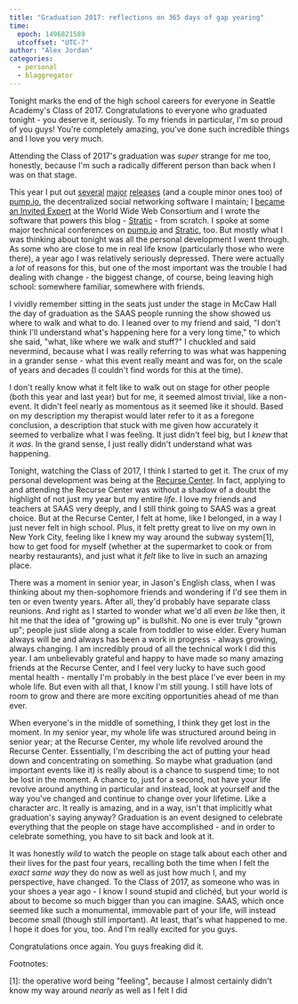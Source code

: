 ```yaml
---
title: "Graduation 2017: reflections on 365 days of gap yearing"
time:
  epoch: 1496821589
  utcoffset: "UTC-7"
author: "Alex Jordan"
categories:
  - personal
  - blaggregator
---
```


Tonight marks the end of the high school careers for everyone in Seattle Academy's Class of 2017. Congratulations to everyone who graduated tonight - you deserve it, seriously. To my friends in particular, I'm so proud of you guys! You're completely amazing, you've done such incredible things and I love you very much.

Attending the Class of 2017's graduation was _super_ strange for me too, honestly, because I'm such a radically different person than back when I was on that stage.

This year I put out [several][] [major][] [releases][] (and a couple minor ones too) of [pump.io][], the decentralized social networking software I maintain; I [became an Invited Expert][] at the World Wide Web Consortium and I wrote the software that powers this blog - [Stratic][] - from scratch. I spoke at some major technical conferences on [pump.io][pump-libreplanet] and [Stratic][stratic-lfnw], too. But mostly what I was thinking about tonight was all the personal development I went through. As some who are close to me in real life know (particularly those who were there), a year ago I was relatively seriously depressed. There were actually a _lot_ of reasons for this, but one of the most important was the trouble I had dealing with change - the biggest change, of course, being leaving high school: somewhere familiar, somewhere with friends.

I vividly remember sitting in the seats just under the stage in McCaw Hall the day of graduation as the SAAS people running the show showed us where to walk and what to do. I leaned over to my friend and said, "I don't think I'll understand what's happening here for a very long time," to which she said, "what, like where we walk and stuff?" I chuckled and said nevermind, because what I was really referring to was what was happening in a grander sense - what this event really meant and was for, on the scale of years and decades (I couldn't find words for this at the time).

I don't really know what it felt like to walk out on stage for other people (both this year and last year) but for me, it seemed almost trivial, like a non-event. It didn't feel nearly as momentous as it seemed like it should. Based on my description my therapist would later refer to it as a foregone conclusion, a description that stuck with me given how accurately it seemed to verbalize what I was feeling. It just didn't feel big, but I _knew_ that it _was_. In the grand sense, I just really didn't understand what was happening.

Tonight, watching the Class of 2017, I think I started to get it. The crux of my personal development was being at the [Recurse Center][]. In fact, applying to and attending the Recurse Center was without a shadow of a doubt the highlight of not just my year but my entire _life_. I love my friends and teachers at SAAS very deeply, and I still think going to SAAS was a great choice. But at the Recurse Center, I felt at home, like I belonged, in a way I just never felt in high school. Plus, it felt pretty great to live on my own in New York City, feeling like I knew my way around the subway system\[1], how to get food for myself (whether at the supermarket to cook or from nearby restaurants), and just what it _felt_ like to live in such an amazing place.

There was a moment in senior year, in Jason's English class, when I was thinking about my then-sophomore friends and wondering if I'd see them in ten or even twenty years. After all, they'd probably have separate class reunions. And right as I started to wonder what we'd all even _be_ like then, it hit me that the idea of "growing up" is bullshit. No one is ever truly "grown up"; people just slide along a scale from toddler to wise elder. Every human always will be and always has been a work in progress - always growing, always changing. I am incredibly proud of all the technical work I did this year. I am unbelievably grateful and happy to have made so many amazing friends at the Recurse Center, and I feel very lucky to have such good mental health - mentally I'm probably in the best place I've ever been in my whole life. But even with all that, I know I'm still young. I still have lots of room to grow and there are more exciting opportunities ahead of me than ever.

When everyone's in the middle of something, I think they get lost in the moment. In my senior year, my whole life was structured around being in senior year; at the Recurse Center, my whole life revolved around the Recurse Center. Essentially, I'm describing the act of putting your head down and concentrating on something. So maybe what graduation (and important events like it) is really about is a chance to suspend time; to not be lost in the moment. A chance to, just for a second, not have your life revolve around anything in particular and instead, look at yourself and the way you've changed and continue to change over your lifetime. Like a character arc. It really is amazing, and in a way, isn't that implicitly what graduation's saying anyway? Graduation is an event designed to celebrate everything that the people on stage have accomplished - and in order to celebrate something, you have to sit back and look at it.

It was honestly _wild_ to watch the people on stage talk about each other and their lives for the past four years, recalling both the time when I felt the _exact same way_ they do now as well as just how much I, and my perspective, have changed. To the Class of 2017, as someone who was in your shoes a year ago - I know I sound stupid and clichéd, but your world is about to become so much bigger than you can imagine. SAAS, which once seemed like such a monumental, immovable part of your life, will instead become small (though still important). At least, that's what happened to me. I hope it does for you, too. And I'm really excited for you guys.

Congratulations once again. You guys freaking did it.

Footnotes:

 \[1]: the operative word being "feeling", because I almost certainly didn't know my way around _nearly_ as well as I felt I did

 [several]: https://strugee.net/blog/2016/08/pump.io-1.0.0-is-now-available
 [major]: https://strugee.net/blog/2016/11/pump.io-2.0.1-is-available
 [releases]: https://strugee.net/blog/2017/04/pump.io-4.0-in-beta
 [pump.io]: http://pump.io
 [became an Invited Expert]: https://strugee.net/blog/2017/05/pump.io-accident
 [Stratic]: https://github.com/straticjs
 [pump-libreplanet]: https://media.libreplanet.org/u/libreplanet/m/pump-io-the-federated-extensible-social-network/
 [stratic-lfnw]: https://www.youtube.com/watch?v=a9l-FmSgyt8
 [Recurse Center]: https://recurse.com
